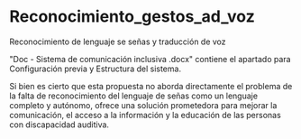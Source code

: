 # Reconocimiento_gestos_ad_voz
Reconocimiento de lenguaje se señas y traducción de voz

"Doc - Sistema de comunicación inclusiva .docx" contiene el apartado para Configuración previa y Estructura del sistema.

Si bien es cierto que esta propuesta no aborda directamente el problema de la falta de reconocimiento del lenguaje de señas como un lenguaje completo y autónomo, 
ofrece una solución prometedora para mejorar la comunicación, el acceso a la información y la educación de las personas con discapacidad auditiva.
